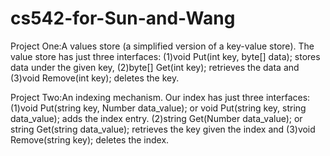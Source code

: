 # cs542-for-Sun-and-Wang
Project One:A values store (a simplified version of a key-value store). The value store has just three interfaces:
(1)void Put(int key, byte[] data); stores data under the given key,
(2)byte[] Get(int key); retrieves the data and
(3)void Remove(int key); deletes the key.

Project Two:An indexing mechanism. Our index has just three interfaces:
(1)void Put(string key, Number data_value); or void Put(string key, string data_value); adds the index entry.
(2)string Get(Number data_value); or string Get(string data_value); retrieves the key given the index and
(3)void Remove(string key); deletes the index.
